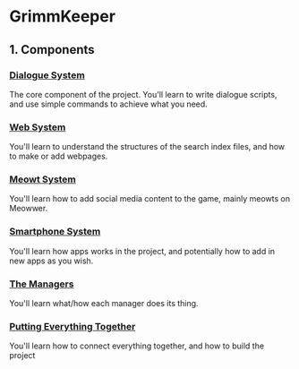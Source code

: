 # GrimmKeeper
## 1. Components
### [Dialogue System](readme_dialogue_system.md)
The core component of the project. You'll learn to write dialogue scripts, and use simple commands to achieve what you need.

### [Web System](readme_search_system.md)
You'll learn to understand the structures of the search index files, and how to make or add webpages.

### [Meowt System](readme_meowt_system.md)
You'll learn how to add social media content to the game, mainly meowts on Meowwer.

### [Smartphone System](readme_dialogue_system.md)
You'll learn how apps works in the project, and potentially how to add in new apps as you wish.

### [The Managers](readme_dialogue_system.md)
You'll learn what/how each manager does its thing.

### [Putting Everything Together](readme_dialogue_system.md)
You'll learn how to connect everything together, and how to build the project
